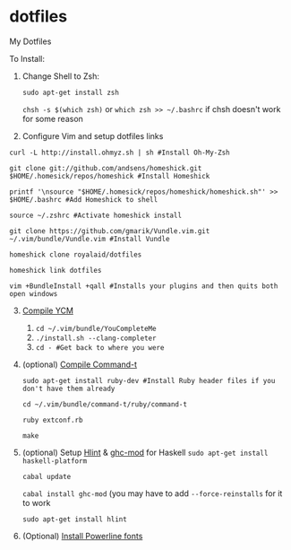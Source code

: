 dotfiles
========

My Dotfiles

To Install:

1. Change Shell to Zsh:

   `sudo apt-get install zsh`
   
   `chsh -s $(which zsh)` or `which zsh >> ~/.bashrc` if chsh doesn't work for some reason

2. Configure Vim and setup dotfiles links

`curl -L http://install.ohmyz.sh | sh #Install Oh-My-Zsh`
 
 `git clone git://github.com/andsens/homeshick.git $HOME/.homesick/repos/homeshick #Install Homeshick`

`printf '\nsource "$HOME/.homesick/repos/homeshick/homeshick.sh"' >> $HOME/.bashrc #Add Homeshick to shell`

`source ~/.zshrc #Activate homeshick install`

`git clone https://github.com/gmarik/Vundle.vim.git ~/.vim/bundle/Vundle.vim #Install Vundle`

`homeshick clone royalaid/dotfiles`

`homeshick link dotfiles`

`vim +BundleInstall +qall #Installs your plugins and then quits both open windows`

3. [Compile YCM](https://valloric.github.io/YouCompleteMe/)
   
   1. `cd ~/.vim/bundle/YouCompleteMe`
   2. `./install.sh --clang-completer`
   3. `cd - #Get back to where you were` 

4. (optional) [Compile Command-t](https://github.com/wincent/Command-T)

   `sudo apt-get install ruby-dev #Install Ruby header files if you don't have them already`
   
   `cd ~/.vim/bundle/command-t/ruby/command-t`
   
   `ruby extconf.rb`
   
   `make`

5. (optional) Setup [Hlint](https://github.com/dag/vim2hs#hlint) & [ghc-mod](https://github.com/eagletmt/neco-ghc#install) for Haskell
   `sudo apt-get install haskell-platform`

   `cabal update`
   
   `cabal install ghc-mod` (you may have to add `--force-reinstalls` for it to work
   
   `sudo apt-get install hlint`
   

12. (Optional) [Install Powerline fonts](https://powerline.readthedocs.org/en/latest/installation/linux.html#font-installation)
